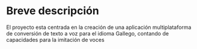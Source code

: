 # Breve descripción
El proyecto esta centrada en la creación de una aplicación multiplataforma de conversión de texto a voz para el idioma Gallego, contando de capacidades para la imitación de voces 